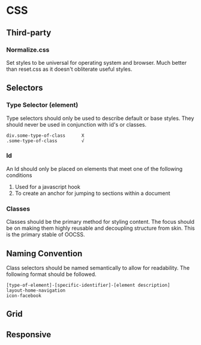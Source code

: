 # CSS #

## Third-party ##
### Normalize.css ###
Set styles to be universal for operating system and browser.  Much better than reset.css as it doesn't obliterate useful styles.

## Selectors ##
### Type Selector (element) ###
Type selectors should only be used to describe default or base styles.  They should never be used in conjunction with id's or classes.

	div.some-type-of-class		X
	.some-type-of-class			√
	
### Id ###
An Id should only be placed on elements that meet one of the following conditions

1. Used for a javascript hook
2. To create an anchor for jumping to sections within a document

### Classes ###
Classes should be the primary method for styling content.  The focus should be on making them highly reusable and decoupling structure from skin.  This is the primary stable of OOCSS.

## Naming Convention ##
Class selectors should be named semantically to allow for readability.  The following format should be followed.

	[type-of-element]-[specific-identifier]-[element description]
	layout-home-navigation
	icon-facebook
	
## Grid ##

## Responsive ##
